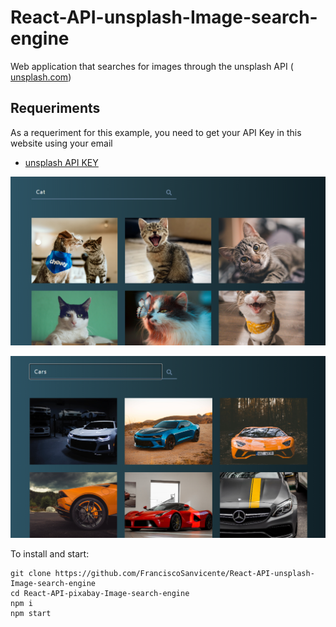 # React-API-unsplash-Image-search-engine
Web application that searches for images through the unsplash API ( [unsplash.com](https://unsplash.com/))

## Requeriments
As a requeriment for this example, you need to get your API Key in this website using your email
* [ unsplash API KEY](https://unsplash.com)

![](https://github.com/FranciscoSanvicente/React-API-unsplash-Image-search-engine/blob/main/Docs/Captura.PNG)

![](https://github.com/FranciscoSanvicente/React-API-unsplash-Image-search-engine/blob/main/Docs/Captura1.PNG)


To install and start:
```
git clone https://github.com/FranciscoSanvicente/React-API-unsplash-Image-search-engine
cd React-API-pixabay-Image-search-engine
npm i
npm start
```

